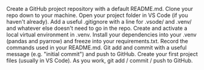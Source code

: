 Create a GitHub project repository with a default README.md.
Clone your repo down to your machine. 
Open your project folder in VS Code (if you haven't already).
Add a useful .gitignore with a line for .vsode/ and .venv/ and whatever else doesn't need to go in the repo. 
Create and activate a local virtual environment in .venv.
Install your dependencies into your .venv (pandas and pyarrow) and freeze into your requirements.txt. 
Record the commands used in your README.md.
Git add and commit with a useful message (e.g. "initial commit") and push to GitHub.
Create your first project files (usually in VS Code). 
As you work, git add / commit / push to GitHub.
